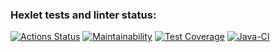 ### Hexlet tests and linter status:
[![Actions Status](https://github.com/MihailGit87/java-project-72/actions/workflows/hexlet-check.yml/badge.svg)](https://github.com/MihailGit87/java-project-72/actions)
[![Maintainability](https://api.codeclimate.com/v1/badges/29e86904089df581c504/maintainability)](https://codeclimate.com/github/MihailGit87/java-project-72/maintainability)
[![Test Coverage](https://api.codeclimate.com/v1/badges/29e86904089df581c504/test_coverage)](https://codeclimate.com/github/MihailGit87/java-project-72/test_coverage)
[![Java-CI](https://github.com/MihailGit87/java-project-72/actions/workflows/main.yml/badge.svg)](https://github.com/MihailGit87/java-project-72/actions/workflows/main.yml)
